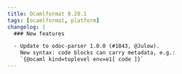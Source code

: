 ```yaml
---
title: Ocamlformat 0.20.1
tags: [ocamlformat, platform]
changelog: |
  ### New features

  - Update to odoc-parser 1.0.0 (#1843, @Julow).
    New syntax: code blocks can carry metadata, e.g.:
    `{@ocaml kind=toplevel env=e1[ code ]}`
---
```


